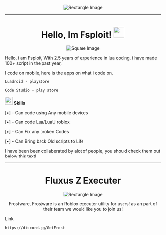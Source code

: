 <!-- Top Image (Rectangle) -->
<p align="center">
 
  

</p>

<p align="center">
  <img src="https://frostware.vercel.app/logo.png" alt="Rectangle Image">
</p>





---

<!-- Small Square Image with Title -->

<h1 align="center"><b>Hello, Im Fsploit! </b><img src="https://media.giphy.com/media/hvRJCLFzcasrR4ia7z/giphy.gif" width="35"></h1>

<p align="center">
  <img src="https://yt3.ggpht.com/l9MRAFrRy6fuQ3mWkDYXTH7ruBgvsOUWanVUCe2aNuLNemqG8X8-LGNZNVUbuCMP6ZOh3q8w=s160-c-k-c0x00ffffff-no-rj" alt="Square Image">
</p>

<p align="center">
  
Hello, i am Fsploit, With 2.5 years of experience in lua coding, i have made 100+ script in the past year,

I code on mobile, here is the apps on what i code on.

```
Luadroid - playstore
```

```
Code Studio - play store
```

<img src="https://media2.giphy.com/media/QssGEmpkyEOhBCb7e1/giphy.gif?cid=ecf05e47a0n3gi1bfqntqmob8g9aid1oyj2wr3ds3mg700bl&rid=giphy.gif" width="25"><b> Skills</b>
<br>

[•] - Can code using Any mobile devices

[•] - Can code Lua/LuaU roblox

[•] - Can Fix any broken Codes

[•] - Can Bring back Old scripts to Life


I have been been collaberated by alot of people, you should check them out below this text!



</p>

---

<!-- Bottom Section with Rectangle Image -->
<h1 align="center">Fluxus Z Executer</h1>

<p align="center">
  <img src="https://frostware.vercel.app/logo.png" alt="Rectangle Image">
</p>

<p align="center">
  Frostware, Frostware is an Roblox executer utility for users! as an part of their team we would like you to join us!

Link
```
https://discord.gg/GetFrost
```
</p>
